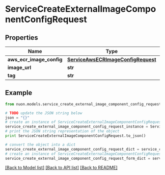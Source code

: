 # ServiceCreateExternalImageComponentConfigRequest


## Properties

Name | Type | Description | Notes
------------ | ------------- | ------------- | -------------
**aws_ecr_image_config** | [**ServiceAwsECRImageConfigRequest**](ServiceAwsECRImageConfigRequest.md) |  | [optional] 
**image_url** | **str** |  | 
**tag** | **str** |  | 

## Example

```python
from nuon.models.service_create_external_image_component_config_request import ServiceCreateExternalImageComponentConfigRequest

# TODO update the JSON string below
json = "{}"
# create an instance of ServiceCreateExternalImageComponentConfigRequest from a JSON string
service_create_external_image_component_config_request_instance = ServiceCreateExternalImageComponentConfigRequest.from_json(json)
# print the JSON string representation of the object
print ServiceCreateExternalImageComponentConfigRequest.to_json()

# convert the object into a dict
service_create_external_image_component_config_request_dict = service_create_external_image_component_config_request_instance.to_dict()
# create an instance of ServiceCreateExternalImageComponentConfigRequest from a dict
service_create_external_image_component_config_request_form_dict = service_create_external_image_component_config_request.from_dict(service_create_external_image_component_config_request_dict)
```
[[Back to Model list]](../README.md#documentation-for-models) [[Back to API list]](../README.md#documentation-for-api-endpoints) [[Back to README]](../README.md)


